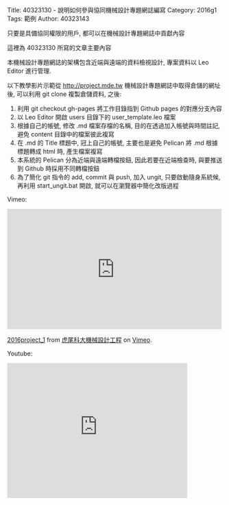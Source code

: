 Title: 40323130 - 說明如何參與協同機械設計專題網誌編寫
Category: 2016g1
Tags: 範例
Author: 40323143

只要是具備協同權限的用戶, 都可以在機械設計專題網誌中貢獻內容

<!-- PELICAN_END_SUMMARY -->

這裡為 40323130 所寫的文章主要內容

本機械設計專題網誌的架構包含近端與遠端的資料檢視設計, 專案資料以 Leo Editor 進行管理.

以下教學影片示範從 <http://project.mde.tw> 機械設計專題網誌中取得倉儲的網址後, 可以利用 git clone 複製倉儲資料, 之後:

1. 利用 git checkout gh-pages 將工作目錄指到 Github pages 的對應分支內容
2. 以 Leo Editor 開啟 users 目錄下的 user_template.leo 檔案
3. 根據自己的帳號, 修改 .md 檔案存檔的名稱, 目的在透過加入帳號與時間註記, 避免 content 目錄中的檔案彼此複寫
4. 在 .md 的 Title 標題中, 冠上自己的帳號, 主要也是避免 Pelican 將 .md 根據標題轉成 html 時, 產生檔案複寫
5. 本系統的 Pelican 分為近端與遠端轉檔按鈕, 因此若要在近端檢查時, 與要推送到 Github 時採用不同轉檔按鈕
6. 為了簡化 git 指令的 add, commit 與 push, 加入 ungit, 只要啟動隨身系統候, 再利用 start_ungit.bat 開啟, 就可以在瀏覽器中簡化改版過程

Vimeo:

<iframe src="https://player.vimeo.com/video/157247703" width="500" height="281" frameborder="0" webkitallowfullscreen mozallowfullscreen allowfullscreen></iframe>
<p><a href="https://vimeo.com/157247703">2016project_1</a> from <a href="https://vimeo.com/user24079973">虎尾科大機械設計工程</a> on <a href="https://vimeo.com">Vimeo</a>.</p>

Youtube:

<iframe width="420" height="315" src="https://www.youtube.com/embed/hQR1wxALifU" frameborder="0" allowfullscreen></iframe>